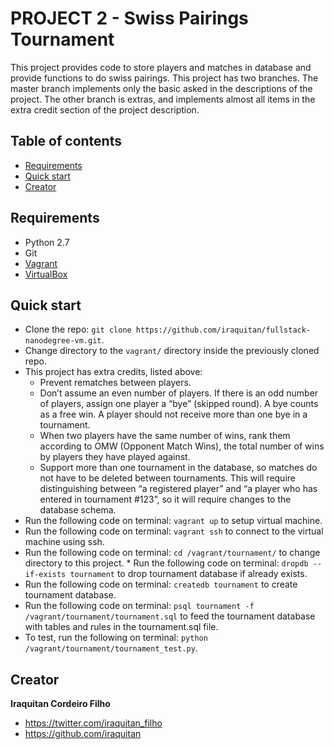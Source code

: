 # PROJECT 2 - Swiss Pairings Tournament
This project provides code to store players and matches in database and provide functions to do swiss pairings. This project has two branches. The master branch implements only the basic asked in the descriptions of the project. The other branch is extras, and implements almost all items in the extra credit section of the project description.

## Table of contents
* [Requirements](#requirements)
* [Quick start](#quick-start)
* [Creator](#creator)

## Requirements
* Python 2.7
* Git
* [Vagrant](https://www.vagrantup.com)
* [VirtualBox](https://www.virtualbox.org)

## Quick start
* Clone the repo: `git clone https://github.com/iraquitan/fullstack-nanodegree-vm.git`.
* Change directory to the `vagrant/` directory inside the previously cloned repo.
* This project has extra credits, listed above:
    - Prevent rematches between players.
    - Don’t assume an even number of players. If there is an odd number of players, assign one player a “bye” (skipped round). A bye counts as a free win. A player should not receive more than one bye in a tournament.
    - When two players have the same number of wins, rank them according to OMW (Opponent Match Wins), the total number of wins by players they have played against.
    - Support more than one tournament in the database, so matches do not have to be deleted between tournaments. This will require distinguishing between “a registered player” and “a player who has entered in tournament #123”, so it will require changes to the database schema.
 * Run the following code on terminal: `vagrant up` to setup virtual machine.
 * Run the following code on terminal: `vagrant ssh` to connect to the virtual machine using ssh.
 * Run the following code on terminal: `cd /vagrant/tournament/` to change directory to this project. * Run the following code on terminal: `dropdb --if-exists tournament` to drop tournament database if already exists.
 * Run the following code on terminal: `createdb tournament` to create tournament database.
 * Run the following code on terminal: `psql tournament -f /vagrant/tournament/tournament.sql` to feed the tournament database with tables and rules in the tournament.sql file.
 * To test, run the following on terminal: `python /vagrant/tournament/tournament_test.py`.

## Creator
**Iraquitan Cordeiro Filho**

* <https://twitter.com/iraquitan_filho>
* <https://github.com/iraquitan>
